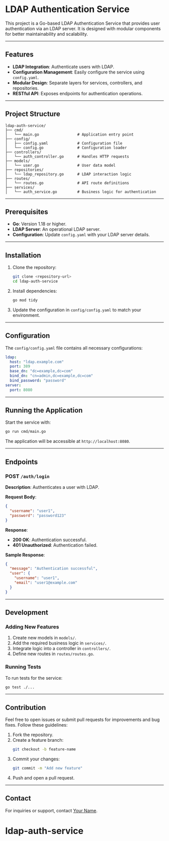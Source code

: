 
# LDAP Authentication Service

This project is a Go-based LDAP Authentication Service that provides user authentication via an LDAP server. It is designed with modular components for better maintainability and scalability.

---

## Features

- **LDAP Integration**: Authenticate users with LDAP.
- **Configuration Management**: Easily configure the service using `config.yaml`.
- **Modular Design**: Separate layers for services, controllers, and repositories.
- **RESTful API**: Exposes endpoints for authentication operations.

---

## Project Structure

```plaintext
ldap-auth-service/
├── cmd/
│   └── main.go                 # Application entry point
├── config/
│   ├── config.yaml             # Configuration file
│   └── config.go               # Configuration loader
├── controllers/
│   └── auth_controller.go      # Handles HTTP requests
├── models/
│   └── user.go                 # User data model
├── repositories/
│   └── ldap_repository.go      # LDAP interaction logic
├── routes/
│   └── routes.go               # API route definitions
├── services/
│   └── auth_service.go         # Business logic for authentication
```

---

## Prerequisites

- **Go**: Version 1.18 or higher.
- **LDAP Server**: An operational LDAP server.
- **Configuration**: Update `config.yaml` with your LDAP server details.

---

## Installation

1. Clone the repository:
   ```bash
   git clone <repository-url>
   cd ldap-auth-service
   ```

2. Install dependencies:
   ```bash
   go mod tidy
   ```

3. Update the configuration in `config/config.yaml` to match your environment.

---

## Configuration

The `config/config.yaml` file contains all necessary configurations:

```yaml
ldap:
  host: "ldap.example.com"
  port: 389
  base_dn: "dc=example,dc=com"
  bind_dn: "cn=admin,dc=example,dc=com"
  bind_password: "password"
server:
  port: 8080
```

---

## Running the Application

Start the service with:

```bash
go run cmd/main.go
```

The application will be accessible at `http://localhost:8080`.

---

## Endpoints

### POST `/auth/login`

**Description**: Authenticates a user with LDAP.

**Request Body**:
```json
{
  "username": "user1",
  "password": "password123"
}
```

**Response**:
- **200 OK**: Authentication successful.
- **401 Unauthorized**: Authentication failed.

**Sample Response**:
```json
{
  "message": "Authentication successful",
  "user": {
    "username": "user1",
    "email": "user1@example.com"
  }
}
```

---

## Development

### Adding New Features

1. Create new models in `models/`.
2. Add the required business logic in `services/`.
3. Integrate logic into a controller in `controllers/`.
4. Define new routes in `routes/routes.go`.

### Running Tests

To run tests for the service:
```bash
go test ./...
```

---

## Contribution

Feel free to open issues or submit pull requests for improvements and bug fixes. Follow these guidelines:

1. Fork the repository.
2. Create a feature branch:
   ```bash
   git checkout -b feature-name
   ```
3. Commit your changes:
   ```bash
   git commit -m "Add new feature"
   ```
4. Push and open a pull request.


---

## Contact

For inquiries or support, contact [Your Name](mailto:info@hajimohammadi.net).
# ldap-auth-service
